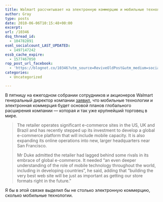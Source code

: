 ```yaml
---
title: Walmart рассчитывает на электронную коммерцию и мобильные технологии
author: Gray
type: posts
date: 2010-06-06T10:15:48+00:00
excerpt:
url: /10346
dsq_thread_id:
  - 104782891
esml_socialcount_LAST_UPDATED:
  - 1497147242
essb_cache_expire:
  - 1577467050
rop_post_url_facebook:
  - 'https://blognot.co/10346?utm_source=ReviveOldPost&utm_medium=social&utm_campaign=ReviveOldPost'
categories:
  - Uncategorized

---
```








В пятницу на ежегодном собрании сотрудников и акционеров Walmart генеральный директор компании <a href="http://www.ft.com/cms/s/0/f7f65f48-6fff-11df-8698-00144feabdc0.html" target="_blank">заявил</a>, что мобильные технологии и электронная коммерция будет основой планов глобального расширения компании — которая и так уже крупнейший торговец в мире.

> The retailer operates significant e-commerce sites in the US, UK and Brazil and has recently stepped up its investment to develop a global e-commerce platform that will include mobile capacity. It is also expanding its online operations into new, larger headquarters near San Francisco.
> 
> Mr Duke admitted the retailer had lagged behind some rivals in its embrace of global e-commerce. It needed “an even deeper understanding of the role of mobile technology throughout the world, including in developing countries”, he said, adding that “building the very best web site will be just as important as getting our store formats right in the future.”

Я бы в этой связке выделил бы не столько электронную коммерцию, сколько мобильные технологии.